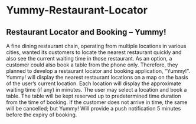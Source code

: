 # Yummy-Restaurant-Locator
## Restaurant Locator and Booking – Yummy!
A fine dining restaurant chain, operating from multiple locations in various cities, wanted its customers to locate the nearest restaurant quickly and also see the current waiting time in those restaurant. As an option, a customer could also book a table from the phone only. Therefore, they planned to develop a restaurant locator and booking application, “Yummy!”.
Yummy! will display the nearest restaurant locations on a map on the basis of the user’s current location. Each location will display the approximate waiting time (if any) in minutes. The user may select a location and book a table. The table will be kept reserved up to predetermined time duration from the time of booking. If the customer does not arrive in time, the same will be cancelled; but Yummy! Will provide a push notification 5 minutes before the expiry of booking.

